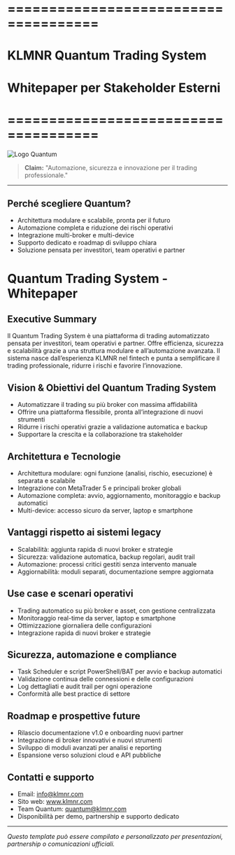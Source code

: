 # =====================================
# KLMNR Quantum Trading System
# Whitepaper per Stakeholder Esterni
# =====================================

![Logo Quantum](https://www.klmnr.com/logo.png)

> **Claim:**
> "Automazione, sicurezza e innovazione per il trading professionale."

---

## Perché scegliere Quantum?
- Architettura modulare e scalabile, pronta per il futuro
- Automazione completa e riduzione dei rischi operativi
- Integrazione multi-broker e multi-device
- Supporto dedicato e roadmap di sviluppo chiara
- Soluzione pensata per investitori, team operativi e partner

# Quantum Trading System - Whitepaper

## Executive Summary
Il Quantum Trading System è una piattaforma di trading automatizzato pensata per investitori, team operativi e partner. Offre efficienza, sicurezza e scalabilità grazie a una struttura modulare e all’automazione avanzata. Il sistema nasce dall’esperienza KLMNR nel fintech e punta a semplificare il trading professionale, ridurre i rischi e favorire l’innovazione.

## Vision & Obiettivi del Quantum Trading System
- Automatizzare il trading su più broker con massima affidabilità
- Offrire una piattaforma flessibile, pronta all’integrazione di nuovi strumenti
- Ridurre i rischi operativi grazie a validazione automatica e backup
- Supportare la crescita e la collaborazione tra stakeholder

## Architettura e Tecnologie
- Architettura modulare: ogni funzione (analisi, rischio, esecuzione) è separata e scalabile
- Integrazione con MetaTrader 5 e principali broker globali
- Automazione completa: avvio, aggiornamento, monitoraggio e backup automatici
- Multi-device: accesso sicuro da server, laptop e smartphone

## Vantaggi rispetto ai sistemi legacy
- Scalabilità: aggiunta rapida di nuovi broker e strategie
- Sicurezza: validazione automatica, backup regolari, audit trail
- Automazione: processi critici gestiti senza intervento manuale
- Aggiornabilità: moduli separati, documentazione sempre aggiornata

## Use case e scenari operativi
- Trading automatico su più broker e asset, con gestione centralizzata
- Monitoraggio real-time da server, laptop e smartphone
- Ottimizzazione giornaliera delle configurazioni
- Integrazione rapida di nuovi broker e strategie

## Sicurezza, automazione e compliance
- Task Scheduler e script PowerShell/BAT per avvio e backup automatici
- Validazione continua delle connessioni e delle configurazioni
- Log dettagliati e audit trail per ogni operazione
- Conformità alle best practice di settore

## Roadmap e prospettive future
- Rilascio documentazione v1.0 e onboarding nuovi partner
- Integrazione di broker innovativi e nuovi strumenti
- Sviluppo di moduli avanzati per analisi e reporting
- Espansione verso soluzioni cloud e API pubbliche

## Contatti e supporto
- Email: info@klmnr.com
- Sito web: www.klmnr.com
- Team Quantum: quantum@klmnr.com
- Disponibilità per demo, partnership e supporto dedicato

---
*Questo template può essere compilato e personalizzato per presentazioni, partnership o comunicazioni ufficiali.*
